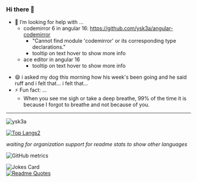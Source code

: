 ### Hi there 👋

<!--
**ysk3a/ysk3a** is a ✨ _special_ ✨ repository because its `README.md` (this file) appears on your GitHub profile.

Here are some ideas to get you started:

- 🔭 I’m currently working on ...
- 🌱 I’m currently learning ...
- 👯 I’m looking to collaborate on ...
- 🤔 I’m looking for help with ...
- 💬 Ask me about ...
- 📫 How to reach me: ...
- 😄 Pronouns: ...
- ⚡ Fun fact: ...
-->
<!-- - 🔭 I’m currently working on myself. MIND: challenge. learn. improve. -->
<!-- - 🌱 What I want to learn or improve ...
  - Advanced/Complex Angular
  - Spring Boot
  - Advanced Typescript, Kotlin, Java
  - Svelte
  - Vue
  - to pass interview process to get a job at a big n company 😛
  - Docker
  - go
  - databases -->
<!-- - 👯 I’m looking to collaborate on ... -->
- 🤔 I’m looking for help with ...
  - codemirror 6 in angular 16: https://github.com/ysk3a/angular-codemirror
    - "Cannot find module 'codemirror' or its corresponding type declarations."
    - tooltip on text hover to show more info
  - ace editor in angular 16
    - tooltip on text hover to show more info
<!-- - 💬 Ask me about ... -->
<!-- - 📫 How to reach me:
  - not by phone, that's for sure 😂 -->
- 😄 i asked my dog this morning how his week's been going and he said ruff and i felt that... i felt that...
- ⚡ Fun fact: ...
  - When you see me sigh or take a deep breathe, 99% of the time it is because I forgot to breathe and not because of you.
<!--   - I don't often go on reddit as pass time but when I do, I go on to find posts that resonate with me... like r/meirl, r/memes or r/programminghumor. -->
<!-- - 📄 Know about my experiences
- Interests -->
***
<!-- ![Visitor Count](https://profile-counter.glitch.me/ysk3a/count.svg)
![Profile views](https://gpvc.arturio.dev/ysk3a)   -->
<p align="left"> <img src="https://komarev.com/ghpvc/?username=ysk3a&label=Profile%20views&color=0e75b6&style=flat" alt="ysk3a" /> </p>
<!-- <i>visit count triggered mostly by me with every refresh instead of unique it seems :P</> -->

<!-- <h3> temporary img to test out below how it looks in md</h3>

[<img src='https://cdn.jsdelivr.net/npm/simple-icons@3.0.1/icons/github.svg' alt='github' height='40'>](https://github.com/ysk3a)  

<a href='https://archiveprogram.github.com/'><img src='https://raw.githubusercontent.com/acervenky/animated-github-badges/master/assets/acbadge.gif' width='40' height='40'></a> <a href='https://docs.github.com/en/developers'><img src='https://raw.githubusercontent.com/acervenky/animated-github-badges/master/assets/devbadge.gif' width='40' height='40'></a> <a href='https://github.com/pricing'><img src='https://raw.githubusercontent.com/acervenky/animated-github-badges/master/assets/pro.gif' width='40' height='40'></a> <a href='https://stars.github.com/'><img src='https://raw.githubusercontent.com/acervenky/animated-github-badges/master/assets/starbadge.gif' width='35' height='35'></a> <a href='https://docs.github.com/en/github/supporting-the-open-source-community-with-github-sponsors'><img src='https://raw.githubusercontent.com/acervenky/animated-github-badges/master/assets/sponsorbadge.gif' width='35' height='35'></a>  -->
<!-- ![ysk3a's GitHub stats](https://github-readme-stats.vercel.app/api?username=ysk3a&show_icons=true&theme=transparent) -->
<!-- [![Top Langs](https://github-readme-stats.vercel.app/api/top-langs/?username=ysk3a&langs_count=10)](https://github.com/anuraghazra/github-readme-stats) -->
<!-- ![ysk3a's Github Langs](https://github-readme-stats-one-bice.vercel.app/api/top-langs/?username=ysk3a&langs_count=10&layout=compact&role=OWNER,ORGANIZATION_MEMBER,COLLABORATOR) -->
[![Top Langs2](https://github-readme-stats.vercel.app/api/top-langs/?username=ysk3a&langs_count=10&role=OWNER,ORGANIZATION_MEMBER,COLLABORATOR)](https://github.com/ysk3a/github-readme-stats) 
<!-- [![Top Langs3](https://github-readme-stats.vercel.app/api/top-langs/?username=ysk3a&langs_count=10&size_weight=0.5&count_weight=0.5)](https://github.com/ysk3a/github-readme-stats) -->
<!-- ![GitHub stats](https://github-readme-stats.vercel.app/api?username=ysk3a&show_icons=true)  -->
<!-- ![ysk3a's GitHub stats](https://github-readme-stats.vercel.app/api?username=ysk3a&show_icons=true&theme=discord_old_blurple&count_private=true) -->
<i>waiting for organization support for readme stats to show other languages</i>
<!-- ?orgs=backend-practice-group -->
<!-- ![GitHub Activity Graph](https://activity-graph.herokuapp.com/graph?username=ysk3a)   -->
<!-- above line erroring -->

![GitHub metrics](https://metrics.lecoq.io/ysk3a)  

<!-- ![GitHub streak stats](https://streak-stats.demolab.com/?user=ysk3a)   -->

<!-- [![HitCount](https://hits.dwyl.com/{username}/{project-name}.svg)](https://hits.dwyl.com/{username}/{project-name}) -->
![Jokes Card](https://readme-jokes.vercel.app/api)
<br>
[![Readme Quotes](https://quotes-github-readme.vercel.app/api?type=horizontal)](https://github.com/piyushsuthar/github-readme-quotes)

<!-- <p align="left"> <a href="https://github.com/ryo-ma/github-profile-trophy"><img src="https://github-profile-trophy.vercel.app/?username=ysk3a" alt="ysk3a" /></a> </p>
[![](https://img.shields.io/badge/linkedin-%230077B5.svg?style=for-the-badge&logo=linkedin)](https://www.linkedin.com/)
<h3 align="left">Connect with me:</h3>
<p align="left">
<a href="https://linkedin.com/in/<link>" target="blank"><img align="center" src="https://raw.githubusercontent.com/rahuldkjain/github-profile-readme-generator/master/src/images/icons/Social/linked-in-alt.svg" alt="enterlinkhere" height="30" width="40" /></a>
<a href="https://codesandbox.com/<link>" target="blank"><img align="center" src="https://raw.githubusercontent.com/rahuldkjain/github-profile-readme-generator/master/src/images/icons/Social/codesandbox.svg" alt="enterlinkhere" height="30" width="40" /></a>
<a href="https://www.leetcode.com/<link>" target="blank"><img align="center" src="https://raw.githubusercontent.com/rahuldkjain/github-profile-readme-generator/master/src/images/icons/Social/leet-code.svg" alt="enterlinkhere" height="30" width="40" /></a>
<a href="https://discord.gg/<link>" target="blank"><img align="center" src="https://raw.githubusercontent.com/rahuldkjain/github-profile-readme-generator/master/src/images/icons/Social/discord.svg" alt="enterlinkhere" height="30" width="40" /></a>
</p>
<h3 align="left">Languages and Tools:</h3>
<p align="left"> <a href="https://angular.io" target="_blank" rel="noreferrer"> <img src="https://angular.io/assets/images/logos/angular/angular.svg" alt="angular" width="40" height="40"/> </a> <a href="https://aws.amazon.com" target="_blank" rel="noreferrer"> <img src="https://raw.githubusercontent.com/devicons/devicon/master/icons/amazonwebservices/amazonwebservices-original-wordmark.svg" alt="aws" width="40" height="40"/> </a> <a href="https://azure.microsoft.com/en-in/" target="_blank" rel="noreferrer"> <img src="https://www.vectorlogo.zone/logos/microsoft_azure/microsoft_azure-icon.svg" alt="azure" width="40" height="40"/> </a> <a href="https://www.gnu.org/software/bash/" target="_blank" rel="noreferrer"> <img src="https://www.vectorlogo.zone/logos/gnu_bash/gnu_bash-icon.svg" alt="bash" width="40" height="40"/> </a> <a href="https://getbootstrap.com" target="_blank" rel="noreferrer"> <img src="https://raw.githubusercontent.com/devicons/devicon/master/icons/bootstrap/bootstrap-plain-wordmark.svg" alt="bootstrap" width="40" height="40"/> </a> <a href="https://cassandra.apache.org/" target="_blank" rel="noreferrer"> <img src="https://www.vectorlogo.zone/logos/apache_cassandra/apache_cassandra-icon.svg" alt="cassandra" width="40" height="40"/> </a> <a href="https://www.chartjs.org" target="_blank" rel="noreferrer"> <img src="https://www.chartjs.org/media/logo-title.svg" alt="chartjs" width="40" height="40"/> </a> <a href="https://www.w3schools.com/css/" target="_blank" rel="noreferrer"> <img src="https://raw.githubusercontent.com/devicons/devicon/master/icons/css3/css3-original-wordmark.svg" alt="css3" width="40" height="40"/> </a> <a href="https://www.docker.com/" target="_blank" rel="noreferrer"> <img src="https://raw.githubusercontent.com/devicons/devicon/master/icons/docker/docker-original-wordmark.svg" alt="docker" width="40" height="40"/> </a> <a href="https://www.elastic.co" target="_blank" rel="noreferrer"> <img src="https://www.vectorlogo.zone/logos/elastic/elastic-icon.svg" alt="elasticsearch" width="40" height="40"/> </a> <a href="https://git-scm.com/" target="_blank" rel="noreferrer"> <img src="https://www.vectorlogo.zone/logos/git-scm/git-scm-icon.svg" alt="git" width="40" height="40"/> </a> <a href="https://golang.org" target="_blank" rel="noreferrer"> <img src="https://raw.githubusercontent.com/devicons/devicon/master/icons/go/go-original.svg" alt="go" width="40" height="40"/> </a> <a href="https://www.w3.org/html/" target="_blank" rel="noreferrer"> <img src="https://raw.githubusercontent.com/devicons/devicon/master/icons/html5/html5-original-wordmark.svg" alt="html5" width="40" height="40"/> </a> <a href="https://www.java.com" target="_blank" rel="noreferrer"> <img src="https://raw.githubusercontent.com/devicons/devicon/master/icons/java/java-original.svg" alt="java" width="40" height="40"/> </a> <a href="https://kotlinlang.org" target="_blank" rel="noreferrer"> <img src="https://www.vectorlogo.zone/logos/kotlinlang/kotlinlang-icon.svg" alt="kotlin" width="40" height="40"/> </a> <a href="https://www.linux.org/" target="_blank" rel="noreferrer"> <img src="https://raw.githubusercontent.com/devicons/devicon/master/icons/linux/linux-original.svg" alt="linux" width="40" height="40"/> </a> <a href="https://mariadb.org/" target="_blank" rel="noreferrer"> <img src="https://www.vectorlogo.zone/logos/mariadb/mariadb-icon.svg" alt="mariadb" width="40" height="40"/> </a> <a href="https://www.mysql.com/" target="_blank" rel="noreferrer"> <img src="https://raw.githubusercontent.com/devicons/devicon/master/icons/mysql/mysql-original-wordmark.svg" alt="mysql" width="40" height="40"/> </a> <a href="https://www.oracle.com/" target="_blank" rel="noreferrer"> <img src="https://raw.githubusercontent.com/devicons/devicon/master/icons/oracle/oracle-original.svg" alt="oracle" width="40" height="40"/> </a> <a href="https://www.postgresql.org" target="_blank" rel="noreferrer"> <img src="https://raw.githubusercontent.com/devicons/devicon/master/icons/postgresql/postgresql-original-wordmark.svg" alt="postgresql" width="40" height="40"/> </a> <a href="https://postman.com" target="_blank" rel="noreferrer"> <img src="https://www.vectorlogo.zone/logos/getpostman/getpostman-icon.svg" alt="postman" width="40" height="40"/> </a> <a href="https://redis.io" target="_blank" rel="noreferrer"> <img src="https://raw.githubusercontent.com/devicons/devicon/master/icons/redis/redis-original-wordmark.svg" alt="redis" width="40" height="40"/> </a> <a href="https://www.rust-lang.org" target="_blank" rel="noreferrer"> <img src="https://raw.githubusercontent.com/devicons/devicon/master/icons/rust/rust-plain.svg" alt="rust" width="40" height="40"/> </a> <a href="https://sass-lang.com" target="_blank" rel="noreferrer"> <img src="https://raw.githubusercontent.com/devicons/devicon/master/icons/sass/sass-original.svg" alt="sass" width="40" height="40"/> </a> <a href="https://spring.io/" target="_blank" rel="noreferrer"> <img src="https://www.vectorlogo.zone/logos/springio/springio-icon.svg" alt="spring" width="40" height="40"/> </a> <a href="https://svelte.dev" target="_blank" rel="noreferrer"> <img src="https://upload.wikimedia.org/wikipedia/commons/1/1b/Svelte_Logo.svg" alt="svelte" width="40" height="40"/> </a> <a href="https://www.typescriptlang.org/" target="_blank" rel="noreferrer"> <img src="https://raw.githubusercontent.com/devicons/devicon/master/icons/typescript/typescript-original.svg" alt="typescript" width="40" height="40"/> </a> <a href="https://vuejs.org/" target="_blank" rel="noreferrer"> <img src="https://raw.githubusercontent.com/devicons/devicon/master/icons/vuejs/vuejs-original-wordmark.svg" alt="vuejs" width="40" height="40"/> </a> 
 -->
  
<!-- 
https://github.com/matiassingers/awesome-readme
   element.io
simplexchat
session
intellij
insomnia
vscodium
jitsi
rustdesk
rocket chat
revolt chat
https://liberapay.com/assets/liberapay/icon-v2_white-on-yellow.svg
https://www.vectorlogo.zone/logos/bitcoin/bitcoin-icon.svg
https://www.vectorlogo.zone/logos/kakaocorp_talk/kakaocorp_talk-icon.svg
https://www.vectorlogo.zone/logos/ko-fi/ko-fi-ar21.svg
https://github.com/wappalyzer/wappalyzer/blob/master/src/drivers/webextension/images/icons/Outlook.svg
https://www.vectorlogo.zone/logos/gmail/gmail-ar21.svg
https://www.vectorlogo.zone/logos/getmonero/getmonero-icon.svg
https://www.vectorlogo.zone/logos/gitlab/gitlab-icon.svg
https://www.vectorlogo.zone/logos/github/github-icon.svg
https://www.vectorlogo.zone/logos/yubico/yubico-ar21.svg
https://www.vectorlogo.zone/logos/protonmail/protonmail-ar21.svg
https://www.vectorlogo.zone/logos/paypal/paypal-icon.svg
https://www.vectorlogo.zone/logos/rabbitmq/rabbitmq-icon.svg
https://www.vectorlogo.zone/logos/twitter/twitter-official.svg
https://www.vectorlogo.zone/logos/virustotal/virustotal-icon.svg
https://www.vectorlogo.zone/logos/scylladb/scylladb-icon.svg
https://www.vectorlogo.zone/logos/twitch/twitch-icon.svg
https://www.vectorlogo.zone/logos/webassembly/webassembly-icon.svg
https://www.vectorlogo.zone/logos/visualstudio_code/visualstudio_code-icon.svg
https://www.vectorlogo.zone/logos/virtualbox/virtualbox-icon.svg
https://www.vectorlogo.zone/logos/opensource/opensource-icon.svg
https://www.vectorlogo.zone/logos/torproject/torproject-ar21.svg
https://www.vectorlogo.zone/logos/toxchat/toxchat-ar21.svg
https://www.vectorlogo.zone/logos/slack/slack-icon.svg
https://www.vectorlogo.zone/logos/syncthingnet/syncthingnet-icon.svg
https://www.vectorlogo.zone/logos/boum_tails/boum_tails-ar21.svg
https://www.vectorlogo.zone/logos/readthedocsio/readthedocsio-ar21.svg
https://www.vectorlogo.zone/logos/mercurial-scm/mercurial-scm-icon.svg https://www.mercurial-scm.org/
<a href="https://signal.org/" target="_blank" rel="noreferrer"> <img src="https://www.vectorlogo.zone/logos/signal/signal-official.svg" alt="Signal" width="40" height="40"/> </a>
  https://www.vectorlogo.zone/logos/joinmastodon/joinmastodon-icon.svg https://joinmastodon.org/
https://shields.io/ -->
</p>


<!-- <h3 align="left">Support:</h3>
<p><a href="https://www.buymeacoffee.com/enterlinkhere"> <img align="left" src="https://cdn.buymeacoffee.com/buttons/v2/default-yellow.png" height="50" width="210" alt="enterlinkhere" /></a><a href="https://ko-fi.com/enterlinkhere"> <img align="left" src="https://cdn.ko-fi.com/cdn/kofi3.png?v=3" height="50" width="210" alt="enterlinkhere" /></a></p><br><br>

<p><img align="left" src="https://github-readme-stats.vercel.app/api/top-langs?username=enterlinkhere&show_icons=true&locale=en&layout=compact" alt="enterlinkhere" /></p>

<p>&nbsp;<img align="center" src="https://github-readme-stats.vercel.app/api?username=enterlinkhere&show_icons=true&locale=en" alt="enterlinkhere" /></p>

<p><img align="center" src="https://github-readme-streak-stats.herokuapp.com/?user=enterlinkhere&" alt="enterlinkhere" /></p> -->

